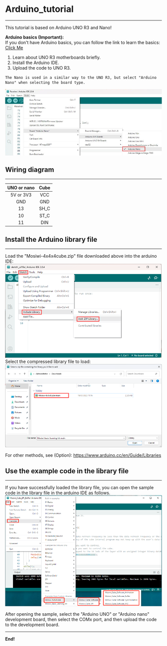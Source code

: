 # Arduino_tutorial  
------------------
This tutorial is based on Arduino UNO R3 and Nano!    


**Arduino basics  (Important):**  
If you don't have Arduino basics, you can follow the link to learn the basics: [Click Me](https://docs.mosiwi.com/en/latest/arduino/A1D0000_uno_r3/A1D0000_uno_r3.html)     
1. Learn about UNO R3 motherboards briefly.     
2. Install the Arduino IDE.   
3. Upload the code to UNO R3.   

```{tip}
The Nano is used in a similar way to the UNO R3, but select "Arduino Nano" when selecting the board type.   
```
![img](../_static/arduino/img/4img.jpg)      

## Wiring diagram
----------------- 
|  UNO or nano  |   Cube   |  
|      :--:     |   :--:   |  
|   5V or 3V3   |   VCC    |  
|      GND      |   GND    |  
|      13       |   SH_C   |  
|      10       |   ST_C   |  
|      11       |   DIN    |  

## Install the Arduino library file
-----------------------------------  
Load the "Mosiwi-4x4x4cube.zip" file downloaded above into the arduino IDE:          
![Img](../_static/arduino/img/1img.png)       
Select the compressed library file to load:       
![Img](../_static/arduino/img/2img.png)

For other methods, see (Option): <https://www.arduino.cc/en/Guide/Libraries>      

## Use the example code in the library file
-------------------------------------------    
If you have successfully loaded the library file, you can open the sample code in the library file in the arduino IDE as follows.   
![Img](../_static/arduino/img/3img.png)   

After opening the sample, select the "Arduino UNO" or "Arduino nano" development board, then select the COMx port, and then upload the code to the development board.  

------------
**End!** 
